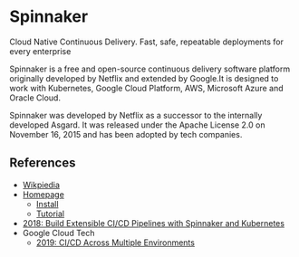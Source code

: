 # Spinnaker

Cloud Native Continuous Delivery.  Fast, safe, repeatable deployments for every enterprise

Spinnaker is a free and open-source continuous delivery software platform originally developed by Netflix and extended by Google.It is designed to work with Kubernetes, Google Cloud Platform, AWS, Microsoft Azure and Oracle Cloud.

Spinnaker was developed by Netflix as a successor to the internally developed Asgard. It was released under the Apache License 2.0 on November 16, 2015 and has been adopted by tech companies.

## References

* [Wikpiedia](https://en.wikipedia.org/wiki/Spinnaker_(software))
* [Homepage](https://spinnaker.io/)
    * [Install](https://spinnaker.io/docs/setup/install/halyard/)
    * [Tutorial](https://spinnaker.io/docs/guides/tutorials/)
* [2018: Build Extensible CI/CD Pipelines with Spinnaker and Kubernetes](https://thenewstack.io/build-extensible-ci-cd-pipelines-spinnaker-kubernetes/)
* Google Cloud Tech
    * [2019: CI/CD Across Multiple Environments](https://www.youtube.com/watch?v=rt287-94Pq4)


